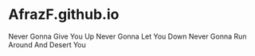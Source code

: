 # AfrazF.github.io
Never Gonna Give You Up
Never Gonna Let You Down
Never Gonna Run Around And Desert You
